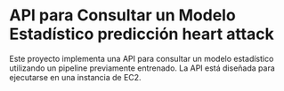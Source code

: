 # API para Consultar un Modelo Estadístico predicción heart attack

Este proyecto implementa una API para consultar un modelo estadístico utilizando un pipeline previamente entrenado. 
La API está diseñada para ejecutarse en una instancia de EC2.



